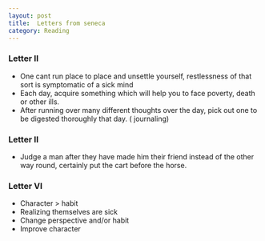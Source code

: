 ```yaml
---
layout: post
title:  Letters from seneca
category: Reading
---
```

  
### Letter II

- One cant run place to place and unsettle yourself, restlessness of that sort is symptomatic of a sick mind
- Each day, acquire something which will help you to face poverty, death or other ills.
- After running over many different thoughts over the day, pick out one to be digested thoroughly that day. ( journaling)

### Letter II

- Judge a man after they have made him their friend instead of the other way round, certainly put the cart before the horse.

### Letter VI

- Character > habit
- Realizing themselves are sick
- Change perspective and/or habit
- Improve character